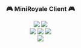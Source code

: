 ### <p align="center">🎮 MiniRoyale Client 🎮</p>
<p align= "center">
  <img src="https://img.shields.io/github/last-commit/KornineQ/miniroyale-client">
  <img src="https://img.shields.io/github/license/KornineQ/miniroyale-client">
  <br>
  <img src="https://img.shields.io/github/stars/KornineQ/miniroyale-client">
  <img src="https://img.shields.io/github/forks/KornineQ/miniroyale-client">
  <img src="https://img.shields.io/github/downloads/KornineQ/miniroyale-client/total.svg">
  <br>
  <img src="https://img.shields.io/github/languages/top/KornineQ/miniroyale-client">
</p>
